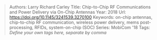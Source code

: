 > Authors: Larry Richard Carley
> Title: Chip-to-Chip RF Communications and Power Delivery via On-Chip Antennas
> Year: 2018
> Url: https://doi.org/10.1145/3241539.3270100
> Keywords: on-chip antennas, chip-to-chip RF communication, wireless power delivery, mems post-processing, RFIDs, system-on-chip (SOC)
> Series: MobiCom '18
> Tags: *Define your own tags here, separate by comma*